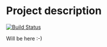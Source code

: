 # Project description

[![Build Status](https://travis-ci.org/Maidanskiy/hotel.svg?branch=master)](https://travis-ci.org/Maidanskiy/hotel)

Will be here :-)
